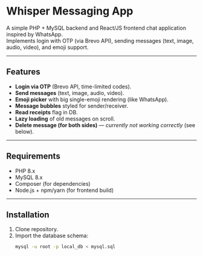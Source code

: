# Whisper Messaging App

A simple PHP + MySQL backend and React/JS frontend chat application inspired by WhatsApp.  
Implements login with OTP (via Brevo API), sending messages (text, image, audio, video), and emoji support.

---

## Features

- **Login via OTP** (Brevo API, time-limited codes).
- **Send messages** (text, image, audio, video).
- **Emoji picker** with big single-emoji rendering (like WhatsApp).
- **Message bubbles** styled for sender/receiver.
- **Read receipts** flag in DB.
- **Lazy loading** of old messages on scroll.
- **Delete message (for both sides)** — *currently not working correctly* (see below).

---

## Requirements

- PHP 8.x
- MySQL 8.x
- Composer (for dependencies)
- Node.js + npm/yarn (for frontend build)

---

## Installation

1. Clone repository.
2. Import the database schema:
   ```bash
   mysql -u root -p local_db < mysql.sql
